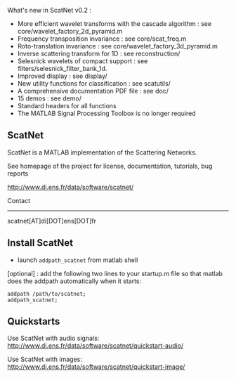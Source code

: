 What's new in ScatNet v0.2 :
* More efficient wavelet transforms with the cascade algorithm : see
core/wavelet_factory_2d_pyramid.m
* Frequency transposition invariance : see core/scat_freq.m
* Roto-translation invariance : see core/wavelet_factory_3d_pyramid.m
* Inverse scattering transform for 1D : see reconstruction/
* Selesnick wavelets of compact support : see
filters/selesnick_filter_bank_1d.
* Improved display : see display/
* New utility functions for classification : see scatutils/
* A comprehensive documentation PDF file : see doc/
* 15 demos : see demo/
* Standard headers for all functions
* The MATLAB Signal Processing Toolbox is no longer required


ScatNet
-------

ScatNet is a MATLAB implementation of the Scattering Networks.

See homepage of the project for license, documentation, tutorials, bug reports

http://www.di.ens.fr/data/software/scatnet/

Contact
_______

scatnet[AT]di[DOT]ens[DOT]fr

Install ScatNet
---------------

- launch `addpath_scatnet` from matlab shell

[optional] : add the following two lines to your startup.m file
so that matlab does the addpath automatically when it starts: 


    addpath /path/to/scatnet;
    addpath_scatnet;

Quickstarts
-----------

Use ScatNet with audio signals:
http://www.di.ens.fr/data/software/scatnet/quickstart-audio/

Use ScatNet with images:
http://www.di.ens.fr/data/software/scatnet/quickstart-image/

